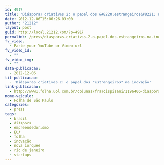 ```yaml
---
id: 4917
title: 'Diásporas criativas 2: o papel dos &#8220;estrangeiros&#8221; na inovação'
date: 2012-12-06T15:06:26-03:00
author: "21212"
layout: post
guid: http://local.21212.com/?p=4917
permalink: /press/diasporas-criativas-2-o-papel-dos-estrangeiros-na-inovacao/
fv_video:
  - Paste your YouTube or Vimeo url
fv_video_id:
  - ""
fv_video_img:
  - ""
data-publicacao:
  - 2012-12-06
tit-publicacao:
  - 'Diásporas criativas 2: o papel dos "estrangeiros" na inovação'
link-publicacao:
  - http://www1.folha.uol.com.br/colunas/francispisani/1196406-diasporas-criativas-2-o-papel-dos-estrangeiros-na-inovacao.shtml
nome-veiculo:
  - Folha de São Paulo
categories:
  - press
tags:
  - brasil
  - diáspora
  - empreendedorismo
  - EUA
  - folha
  - inovação
  - nova iorquee
  - rio de janeiro
  - startups
---
```

</p>